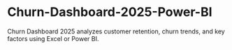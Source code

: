 # Churn-Dashboard-2025-Power-BI
Churn Dashboard 2025 analyzes customer retention, churn trends, and key factors using Excel or Power BI.
